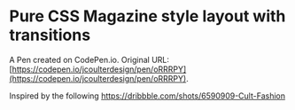 # Pure CSS Magazine style layout with transitions 

A Pen created on CodePen.io. Original URL: [https://codepen.io/jcoulterdesign/pen/oRRRPY](https://codepen.io/jcoulterdesign/pen/oRRRPY).

Inspired by the following https://dribbble.com/shots/6590909-Cult-Fashion
